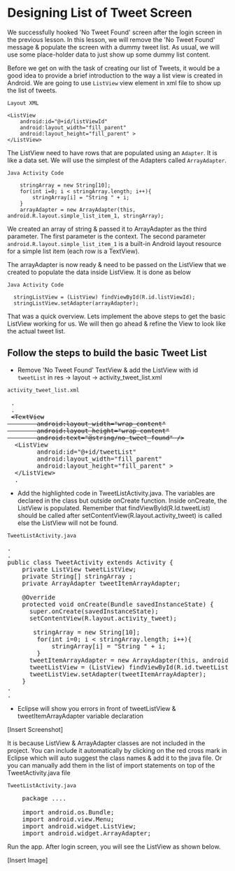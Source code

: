 # Designing List of Tweet Screen

We successfully hooked 'No Tweet Found' screen after the login screen in the previous lesson. In this lesson, we will remove the 'No Tweet Found' message & populate the screen with a dummy tweet list. As usual, we will use some place-holder data to just show up some dummy list content.  

Before we get on with the task of creating our list of Tweets, it would be a good idea to provide a brief introduction to the way a list view is created in Android. We are going to use `ListView` view element in xml file to show up the list of tweets.

`Layout XML`

    <ListView
        android:id="@+id/listViewId"
        android:layout_width="fill_parent"
        android:layout_height="fill_parent" >
    </ListView> 

The ListView need to have rows that are populated using an `Adapter`. It is like a data set. We will use the simplest of the Adapters called `ArrayAdapter`. 

`Java Activity Code`

        stringArray = new String[10];
        for(int i=0; i < stringArray.length; i++){
        	stringArray[i] = "String " + i;
		}
        arrayAdapter = new ArrayAdapter(this, android.R.layout.simple_list_item_1, stringArray);

We created an array of string & passed it to ArrayAdapter as the third parameter. The first parameter is the context. The second parameter `android.R.layout.simple_list_item_1` is a built-in Android layout resource for a simple list item (each row is a TextView). 
    
The arrayAdapter is now ready & need to be passed on the ListView that we created to populate the data inside ListView. It is done as below

`Java Activity Code`

      stringListView = (ListView) findViewById(R.id.listViewId);
      stringListView.setAdapter(arrayAdapter);
	  
That was a quick overview. Lets implement the above steps to get the basic ListView working for us. We will then go ahead & refine the View to look like the actual tweet list.

## Follow the steps to build the basic Tweet List

* Remove 'No Tweet Found' TextView & add the ListView with id `tweetList` in res -> layout -> activity_tweet_list.xml 

`activity_tweet_list.xml`

<pre>
 .
 .
 <strike>&lt;TextView
        android:layout_width="wrap_content"
        android:layout_height="wrap_content"
        android:text="@string/no_tweet_found" /&gt;</strike>
  <span class="highlight">&ltListView
        android:id="@+id/tweetList"
        android:layout_width="fill_parent"
        android:layout_height="fill_parent" >
  &lt;/ListView&gt;</span>
  .
</pre>

* Add the highlighted code in TweetListActivity.java. The variables are declared in the class but outside onCreate function. Inside onCreate, the ListView is populated. Remember that findViewById(R.Id.tweetList) should be called after setContentView(R.layout.activity_tweet) is called else the ListView will not be found. 

`TweetListActivity.java`

<pre>
.
.
public class TweetActivity extends Activity {
	<span class="highlight">private ListView tweetListView;
	private String[] stringArray ;
	private ArrayAdapter tweetItemArrayAdapter;</span>

    @Override
    protected void onCreate(Bundle savedInstanceState) {
	  super.onCreate(savedInstanceState);
	  setContentView(R.layout.activity_tweet);

	  <span class="highlight"> stringArray = new String[10];
        for(int i=0; i < stringArray.length; i++){
        	stringArray[i] = "String " + i;
		}
      tweetItemArrayAdapter = new ArrayAdapter(this, android.R.layout.simple_list_item_1, stringArray);
      tweetListView = (ListView) findViewById(R.id.tweetList);
      tweetListView.setAdapter(tweetItemArrayAdapter);</span>
	}
.
.
</pre>

* Eclipse will show you errors in front of tweetListView & tweetItemArrayAdapter variable declaration

[Insert Screenshot]

It is because ListView & ArrayAdapter classes are not included in the project. You can include it automatically by clicking on the red cross mark in Eclipse which will auto suggest the class names & add it to the java file. Or you can manually add them in the list of import statements on top of the TweetActivity.java file

`TweetListActivity.java`

<pre>
    package ....
	
	import android.os.Bundle;
	import android.view.Menu;
    <span class="highlight">import android.widget.ListView;
    import android.widget.ArrayAdapter;</span>
</pre>

Run the app. After login screen, you will see the ListView as shown below.

[Insert Image]
